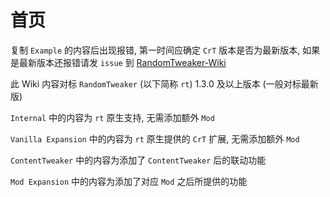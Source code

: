 # 首页

复制 `Example` 的内容后出现报错, 第一时间应确定 `CrT` 版本是否为最新版本, 如果是最新版本还报错请发 `issue` 到 [RandomTweaker-Wiki](https://github.com/Project-RT/RandomTweaker-WiKi)

此 Wiki 内容对标 `RandomTweaker` (以下简称 `rt`) 1.3.0 及以上版本 (一般对标最新版)

`Internal` 中的内容为 `rt` 原生支持, 无需添加额外 `Mod`

`Vanilla Expansion` 中的内容为 `rt` 原生提供的 `CrT` 扩展, 无需添加额外 `Mod`

`ContentTweaker` 中的内容为添加了 `ContentTweaker` 后的联动功能

`Mod Expansion` 中的内容为添加了对应 `Mod` 之后所提供的功能
